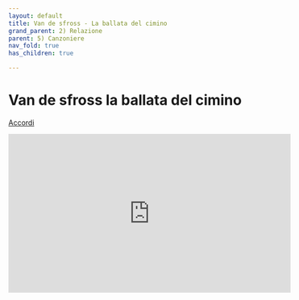 ```yaml
---
layout: default
title: Van de sfross - La ballata del cimino
grand_parent: 2) Relazione
parent: 5) Canzoniere
nav_fold: true 
has_children: true

---
```


# Van de sfross la ballata del cimino 

[Accordi](https://www.accordiespartiti.it/accordi/italiani/van-de-sfroos-davide/la-ballata-del-cimino/)



<iframe width="560" height="315" src="https://www.youtube.com/embed/qrLJS7ZKmew?si=6XwmJFeLt0T4JT80" title="YouTube video player" frameborder="0" allow="accelerometer; autoplay; clipboard-write; encrypted-media; gyroscope; picture-in-picture; web-share" referrerpolicy="strict-origin-when-cross-origin" allowfullscreen></iframe>